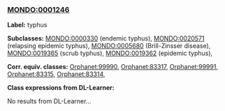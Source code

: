 
### [MONDO:0001246](http://purl.obolibrary.org/obo/MONDO_0001246)
**Label:** typhus

**Subclasses:** [MONDO:0000330](http://purl.obolibrary.org/obo/MONDO_0000330) (endemic typhus), [MONDO:0020571](http://purl.obolibrary.org/obo/MONDO_0020571) (relapsing epidemic typhus), [MONDO:0005680](http://purl.obolibrary.org/obo/MONDO_0005680) (Brill-Zinsser disease), [MONDO:0019365](http://purl.obolibrary.org/obo/MONDO_0019365) (scrub typhus), [MONDO:0019362](http://purl.obolibrary.org/obo/MONDO_0019362) (epidemic typhus), 

**Corr. equiv. classes:** [Orphanet:99990](http://www.orpha.net/ORDO/Orphanet_99990), [Orphanet:83317](http://www.orpha.net/ORDO/Orphanet_83317), [Orphanet:99991](http://www.orpha.net/ORDO/Orphanet_99991), [Orphanet:83315](http://www.orpha.net/ORDO/Orphanet_83315), [Orphanet:83314](http://www.orpha.net/ORDO/Orphanet_83314), 

**Class expressions from DL-Learner:**

No results from DL-Learner...



